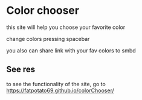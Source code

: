 # Color chooser
this site will help you choose your favorite color

change colors pressing spacebar

you also can share link with your fav colors to smbd


## See res
to see the functionality of the site, go to https://fatpotato69.github.io/colorChooser/
